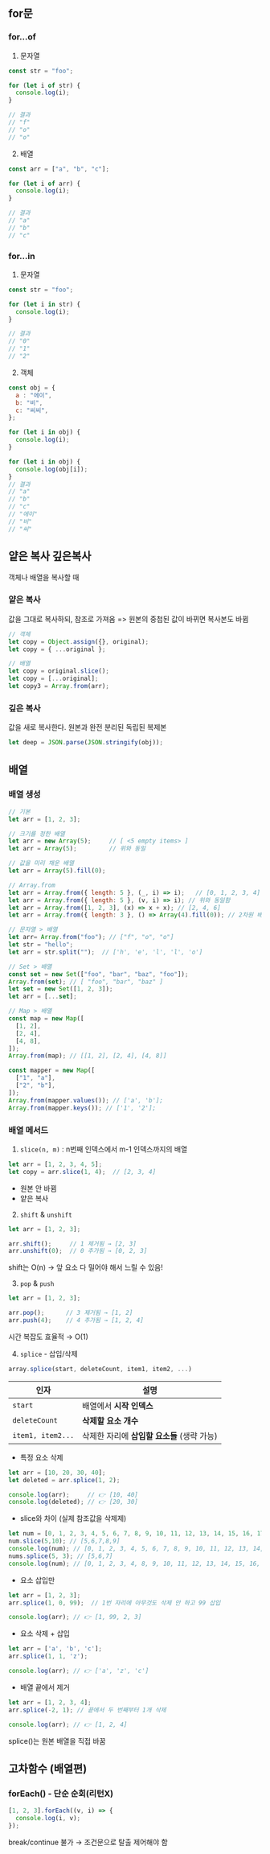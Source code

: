 ## for문 

### for...of 

1. 문자열
```js
const str = "foo";

for (let i of str) {
  console.log(i);
}

// 결과
// "f"
// "o"
// "o"
```

2. 배열 
```js
const arr = ["a", "b", "c"];

for (let i of arr) {
  console.log(i);
}

// 결과
// "a"
// "b"
// "c"
```

### for...in

1. 문자열
```js
const str = "foo";

for (let i in str) {
  console.log(i);
}

// 결과
// "0"
// "1"
// "2"
```

2. 객체 
```js
const obj = {
  a : "에이",
  b: "비",
  c: "씨씨",
};

for (let i in obj) {
  console.log(i);
}

for (let i in obj) {
  console.log(obj[i]);
}
// 결과
// "a"
// "b"
// "c"
// "에이"
// "비"
// "씨"
```


## 얕은 복사 깊은복사
객체나 배열을 복사할 때

### 얕은 복사
값을 그대로 복사하되, 참조로 가져옴 => 원본의 중첩된 값이 바뀌면 복사본도 바뀜
```javascript
// 객체
let copy = Object.assign({}, original);
let copy = { ...original };

// 배열
let copy = original.slice();
let copy = [...original];
let copy3 = Array.from(arr);
```

### 깊은 복사
값을 새로 복사한다. 원본과 완전 분리된 독립된 복제본
```javascript
let deep = JSON.parse(JSON.stringify(obj));
```


## 배열

### 배열 생성
```javascript
// 기본
let arr = [1, 2, 3];

// 크기를 정한 배열
let arr = new Array(5);     // [ <5 empty items> ]
let arr = Array(5);         // 위와 동일

// 값을 미리 채운 배열
let arr = Array(5).fill(0); 

// Array.from
let arr = Array.from({ length: 5 }, (_, i) => i);   // [0, 1, 2, 3, 4]
let arr = Array.from({ length: 5 }, (v, i) => i); // 위와 동일함
let arr = Array.from([1, 2, 3], (x) => x + x); // [2, 4, 6]
let arr = Array.from({ length: 3 }, () => Array(4).fill(0)); // 2차원 배열

// 문자열 > 배열
let arr= Array.from("foo"); // ["f", "o", "o"]
let str = "hello";
let arr = str.split("");  // ['h', 'e', 'l', 'l', 'o']

// Set > 배열
const set = new Set(["foo", "bar", "baz", "foo"]);
Array.from(set); // [ "foo", "bar", "baz" ]
let set = new Set([1, 2, 3]);
let arr = [...set]; 

// Map > 배열
const map = new Map([
  [1, 2],
  [2, 4],
  [4, 8],
]);
Array.from(map); // [[1, 2], [2, 4], [4, 8]]

const mapper = new Map([
  ["1", "a"],
  ["2", "b"],
]);
Array.from(mapper.values()); // ['a', 'b'];
Array.from(mapper.keys()); // ['1', '2'];
```

### 배열 메서드
1. `slice(n, m)` : n번째 인덱스에서 m-1 인덱스까지의 배열
```javascript
let arr = [1, 2, 3, 4, 5];
let copy = arr.slice(1, 4);  // [2, 3, 4]
```
- 원본 안 바뀜
- 얕은 복사

2. `shift` & `unshift`
```js
let arr = [1, 2, 3];

arr.shift();     // 1 제거됨 → [2, 3]
arr.unshift(0);  // 0 추가됨 → [0, 2, 3]
```
shift는 O(n) → 앞 요소 다 밀어야 해서 느릴 수 있음!

3. `pop` & `push`
```js
let arr = [1, 2, 3];

arr.pop();      // 3 제거됨 → [1, 2]
arr.push(4);    // 4 추가됨 → [1, 2, 4]
```
시간 복잡도 효율적 → O(1)

4. `splice` - 삽입/삭제
```js
array.splice(start, deleteCount, item1, item2, ...)
```
| 인자                | 설명                          |
| ----------------- | --------------------------- |
| `start`           | 배열에서 **시작 인덱스**             |
| `deleteCount`     | **삭제할 요소 개수**               |
| `item1, item2...` | 삭제한 자리에 **삽입할 요소들** (생략 가능) |
- 특정 요소 삭제
```js
let arr = [10, 20, 30, 40];
let deleted = arr.splice(1, 2);

console.log(arr);     // 👉 [10, 40]
console.log(deleted); // 👉 [20, 30]
```
- slice와 차이 (실제 참조값을 삭제제)
```js
let num = [0, 1, 2, 3, 4, 5, 6, 7, 8, 9, 10, 11, 12, 13, 14, 15, 16, 17, 18, 19];
num.slice(5,10); // [5,6,7,8,9]
console.log(num); // [0, 1, 2, 3, 4, 5, 6, 7, 8, 9, 10, 11, 12, 13, 14, 15, 16, 17, 18, 19]
nums.splice(5, 3); // [5,6,7]
console.log(num); // [0, 1, 2, 3, 4, 8, 9, 10, 11, 12, 13, 14, 15, 16, 17, 18, 19]
```
- 요소 삽입만 
```js
let arr = [1, 2, 3];
arr.splice(1, 0, 99);  // 1번 자리에 아무것도 삭제 안 하고 99 삽입

console.log(arr); // 👉 [1, 99, 2, 3]
```
- 요소 삭제 + 삽입
```js
let arr = ['a', 'b', 'c'];
arr.splice(1, 1, 'z');

console.log(arr); // 👉 ['a', 'z', 'c']
```
- 배열 끝에서 제거 
```js
let arr = [1, 2, 3, 4];
arr.splice(-2, 1); // 끝에서 두 번째부터 1개 삭제

console.log(arr); // 👉 [1, 2, 4]
```

splice()는 원본 배열을 직접 바꿈


## 고차함수 (배열편)

### forEach() - 단순 순회(리턴X)
```js
[1, 2, 3].forEach((v, i) => {
  console.log(i, v);
});
```
break/continue 불가 → 조건문으로 탈출 제어해야 함

###